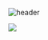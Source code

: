 ![header](https://capsule-render.vercel.app/api?type=waving&color=auto&height=300&section=header&text=Nickelback53's%20Github&fontSize=90)


<img src="https://github-readme-stats.vercel.app/api/top-langs/?username=Nickelback53&layout=compact&theme=vue"/>



